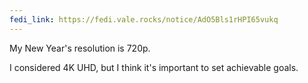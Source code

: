 ```yaml
---
fedi_link: https://fedi.vale.rocks/notice/AdO5Bls1rHPI65vukq
---
```


My New Year's resolution is 720p.

I considered 4K UHD, but I think it's important to set achievable goals.
